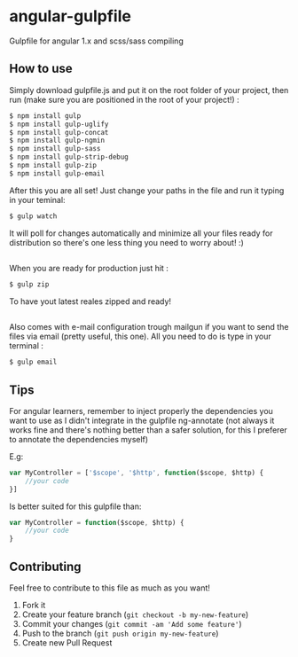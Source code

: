 # angular-gulpfile
Gulpfile for angular 1.x and scss/sass compiling

## How to use
Simply download gulpfile.js and put it on the root folder of your project, then run (make sure you are positioned in the root of your project!)  :

```bash
$ npm install gulp
$ npm install gulp-uglify
$ npm install gulp-concat
$ npm install gulp-ngmin
$ npm install gulp-sass
$ npm install gulp-strip-debug
$ npm install gulp-zip
$ npm install gulp-email

```
After this you are all set! Just change your paths in the file and run it typing in your teminal:

```bash
$ gulp watch
```

It will poll for changes automatically and minimize all your files ready for distribution so there's one less thing you need to worry about! :)

##

When you are ready for production just hit :
```bash
$ gulp zip
```
To have yout latest reales zipped and ready!

##

Also comes with e-mail configuration trough mailgun if you want to send the files via email (pretty useful, this one). All you need to do is type in your terminal :
```bash
$ gulp email
```
## Tips

For angular learners, remember to inject properly the dependencies you want to use as I didn't integrate in the gulpfile ng-annotate (not always it works fine and there's nothing better than a safer solution, for this I preferer to annotate the dependencies myself)

E.g: 

```javascript
var MyController = ['$scope', '$http', function($scope, $http) {
    //your code
}]
```
Is better suited for this gulpfile than:

```javascript
var MyController = function($scope, $http) {
    //your code
}
```

## Contributing

Feel free to contribute to this file as much as you want!

1. Fork it
2. Create your feature branch (`git checkout -b my-new-feature`)
3. Commit your changes (`git commit -am 'Add some feature'`)
4. Push to the branch (`git push origin my-new-feature`)
5. Create new Pull Request

